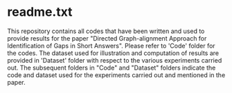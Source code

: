 # readme.txt

This repository contains all codes that have been written and used to provide results for the paper "Directed Graph-alignment Approach for
Identification of Gaps in Short Answers". Please refer to 'Code' folder for the codes. The dataset used for illustration and computation of results are provided in 'Dataset' folder with respect to the various experiments carried out. The subsequent folders in "Code" and "Dataset"
folders indicate the code and dataset used for the experiments carried out and mentioned in the paper. 

